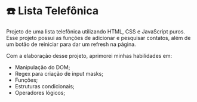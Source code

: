# ☎️ Lista Telefônica

Projeto de uma lista telefônica utilizando HTML, CSS e JavaScript puros. Esse projeto possui as funções de adicionar e pesquisar contatos, além de um botão de reiniciar para dar um refresh na página. 

Com a elaboração desse projeto, aprimorei minhas habilidades em:
* Manipulação do DOM;
* Regex para criação de input masks;
* Funções;
* Estruturas condicionais;
* Operadores lógicos;
